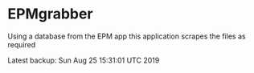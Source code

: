 # EPMgrabber
Using a database from the EPM app this application scrapes the files as required


Latest backup: Sun Aug 25 15:31:01 UTC 2019
